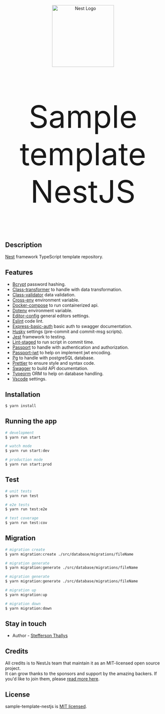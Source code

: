 <div align="center">
  <a href="http://nestjs.com/" target="blank"><img src="https://nestjs.com/img/logo-small.svg" width="200" alt="Nest Logo" /></a>
  <p style="font-size: 100px;">Sample template NestJS</p>
</div>

## Description

[Nest](https://github.com/nestjs/nest) framework TypeScript template repository.

## Features

- [Bcrypt](https://www.npmjs.com/package/bcrypt) password hashing.
- [Class-transformer](https://www.npmjs.com/package/class-transformer) to handle with data transformation.
- [Class-validator](https://www.npmjs.com/package/class-validator) data validation.
- [Cross-env](https://www.npmjs.com/package/cross-env) environment variable.
- [Docker-compose](https://docs.docker.com/compose/) to run containerized api.
- [Dotenv](https://www.npmjs.com/package/dotenv) environment variable.
- [Editor-config](https://editorconfig.org/) general editors settings.
- [Eslint](https://eslint.org/) code lint.
- [Express-basic-auth](https://www.npmjs.com/package/express-basic-auth) basic auth to swagger documentation.
- [Husky](https://typicode.github.io/husky/) settings (pre-commit and commit-msg scripts).
- [Jest](https://jestjs.io/pt-BR/) framework to testing.
- [Lint-staged](https://www.npmjs.com/package/lint-staged?activeTab=readme) to run script in commit time.
- [Passport](https://www.passportjs.org/docs/) to handle with authentication and authorization.
- [Passport-jwt](https://www.passportjs.org/packages/passport-jwt/) to help on implement jwt encoding.
- [Pg](https://node-postgres.com/) to handle with postgreSQL database.
- [Prettier](https://prettier.io/) to ensure style and syntax code.
- [Swagger](https://swagger.io/) to build API documentation.
- [Typeorm](https://typeorm.io/) ORM to help on database handling.
- [Vscode](https://code.visualstudio.com/) settings.

## Installation

```bash
$ yarn install
```

## Running the app

```bash
# development
$ yarn run start

# watch mode
$ yarn run start:dev

# production mode
$ yarn run start:prod
```

## Test

```bash
# unit tests
$ yarn run test

# e2e tests
$ yarn run test:e2e

# test coverage
$ yarn run test:cov
```

## Migration

```bash
# migration create
$ yarn migration:create ./src/database/migrations/fileName

# migration generate
$ yarn migration:generate ./src/database/migrations/fileName

# migration generate
$ yarn migration:generate ./src/database/migrations/fileName

# migration up
$ yarn migration:up

# migration down
$ yarn migration:down
```

## Stay in touch

- Author - [Stefferson Thallys](https://www.linkedin.com/in/stefferson-thallys/)

## Credits

All credits is to NestJs team that maintain it as an MIT-licensed open source project.</br>
It can grow thanks to the sponsors and support by the amazing backers. If you'd like to join them, please [read more here](https://docs.nestjs.com/support).

## License

sample-template-nestjs is [MIT licensed](LICENSE).
